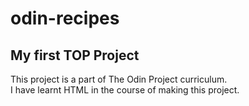 # odin-recipes
## My first TOP Project
This project is a part of The Odin Project curriculum.   
I have learnt HTML in the course of making this project.